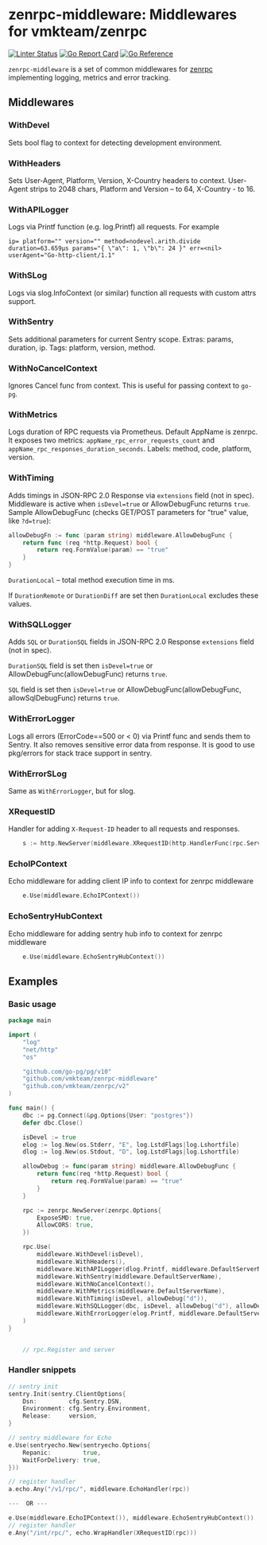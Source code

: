 # zenrpc-middleware: Middlewares for vmkteam/zenrpc

[![Linter Status](https://github.com/vmkteam/zenrpc-middleware/actions/workflows/golangci-lint.yml/badge.svg?branch=master)](https://github.com/vmkteam/zenrpc-middleware/actions)
[![Go Report Card](https://goreportcard.com/badge/github.com/vmkteam/zenrpc-middleware)](https://goreportcard.com/report/github.com/vmkteam/zenrpc-middleware)
[![Go Reference](https://pkg.go.dev/badge/github.com/vmkteam/zenrpc-middleware.svg)](https://pkg.go.dev/github.com/vmkteam/zenrpc-middleware)

`zenrpc-middleware` is a set of common middlewares for [zenrpc](https://github.com/vmkteam/zenrpc) implementing logging,
metrics and error tracking.

## Middlewares

### WithDevel

Sets bool flag to context for detecting development environment.

### WithHeaders
    
Sets User-Agent, Platform, Version, X-Country headers to context. User-Agent strips to 2048 chars, Platform and Version – to 64, X-Country - to 16.

### WithAPILogger

Logs via Printf function (e.g. log.Printf) all requests. For example

```text
ip= platform="" version="" method=nodevel.arith.divide duration=63.659µs params="{ \"a\": 1, \"b\": 24 }" err=<nil> userAgent="Go-http-client/1.1"
```

### WithSLog

Logs via slog.InfoContext (or similar) function all requests with custom attrs support.

### WithSentry

Sets additional parameters for current Sentry scope. Extras: params, duration, ip. Tags: platform,
version, method.

### WithNoCancelContext

Ignores Cancel func from context. This is useful for passing context to `go-pg`.

### WithMetrics

Logs duration of RPC requests via Prometheus. Default AppName is zenrpc. It exposes two
metrics: `appName_rpc_error_requests_count` and `appName_rpc_responses_duration_seconds`. Labels: method, code,
platform, version.

### WithTiming

Adds timings in JSON-RPC 2.0 Response via `extensions` field (not in spec). Middleware is active
when `isDevel=true` or AllowDebugFunc returns `true`. Sample AllowDebugFunc (checks GET/POST parameters for "true"
value, like `?d=true`):

```go
allowDebugFn := func (param string) middleware.AllowDebugFunc {
    return func (req *http.Request) bool {
        return req.FormValue(param) == "true"
    }
}
```

`DurationLocal` – total method execution time in ms.

If `DurationRemote` or `DurationDiff` are set then `DurationLocal` excludes these values.

### WithSQLLogger

Adds `SQL` or `DurationSQL` fields in JSON-RPC 2.0 Response `extensions` field (not in spec).

`DurationSQL` field is set then  `isDevel=true` or AllowDebugFunc(allowDebugFunc) returns `true`.

`SQL` field is set then `isDevel=true` or AllowDebugFunc(allowDebugFunc, allowSqlDebugFunc) returns `true`.

### WithErrorLogger

Logs all errors (ErrorCode==500 or < 0) via Printf func and sends them to Sentry. It also removes
sensitive error data from response. It is good to use pkg/errors for stack trace support in sentry.

### WithErrorSLog

Same as `WithErrorLogger`, but for slog.

### XRequestID

Handler for adding `X-Request-ID` header to all requests and responses.

```go
	s := http.NewServer(middleware.XRequestID(http.HandlerFunc(rpc.ServeHTTP)))
```

### EchoIPContext

Echo middleware for adding client IP info to context for zenrpc middleware

```go
    e.Use(middleware.EchoIPContext())
```

### EchoSentryHubContext

Echo middleware for adding sentry hub info to context for zenrpc middleware

```go
    e.Use(middleware.EchoSentryHubContext())
```

## Examples

### Basic usage

```go
package main

import (
	"log"
	"net/http"
	"os"

	"github.com/go-pg/pg/v10"
	"github.com/vmkteam/zenrpc-middleware"
	"github.com/vmkteam/zenrpc/v2"
)

func main() {
	dbс := pg.Connect(&pg.Options{User: "postgres"})
	defer dbс.Close()

	isDevel := true
	elog := log.New(os.Stderr, "E", log.LstdFlags|log.Lshortfile)
	dlog := log.New(os.Stdout, "D", log.LstdFlags|log.Lshortfile)

	allowDebug := func(param string) middleware.AllowDebugFunc {
		return func(req *http.Request) bool {
			return req.FormValue(param) == "true"
		}
	}

	rpc := zenrpc.NewServer(zenrpc.Options{
		ExposeSMD: true,
		AllowCORS: true,
	})

	rpc.Use(
		middleware.WithDevel(isDevel),
		middleware.WithHeaders(),
		middleware.WithAPILogger(dlog.Printf, middleware.DefaultServerName),
		middleware.WithSentry(middleware.DefaultServerName),
		middleware.WithNoCancelContext(),
		middleware.WithMetrics(middleware.DefaultServerName),
		middleware.WithTiming(isDevel, allowDebug("d")),
		middleware.WithSQLLogger(dbc, isDevel, allowDebug("d"), allowDebug("s")),
		middleware.WithErrorLogger(elog.Printf, middleware.DefaultServerName),
	)
}


    // rpc.Register and server
```

### Handler snippets

```go
// sentry init
sentry.Init(sentry.ClientOptions{
    Dsn:         cfg.Sentry.DSN,
    Environment: cfg.Sentry.Environment,
    Release:     version,
}

// sentry middleware for Echo
e.Use(sentryecho.New(sentryecho.Options{
    Repanic:         true,
    WaitForDelivery: true,
}))

// register handler
a.echo.Any("/v1/rpc/", middleware.EchoHandler(rpc))

---  OR ---

e.Use(middleware.EchoIPContext()), middleware.EchoSentryHubContext())
// register handler
e.Any("/int/rpc/", echo.WrapHandler(XRequestID(rpc)))

```

